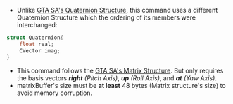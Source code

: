 * Unlike [GTA SA's Quaternion Structure](https://github.com/DK22Pac/plugin-sdk/blob/master/plugin_sa/game_sa/CQuaternion.h), this command uses a different Quaternion Structure which the ordering of its members were interchanged:
```c
struct Quaternion{
    float real;
    CVector imag;
}
```
* This command follows the [GTA SA's Matrix Structure](https://github.com/DK22Pac/plugin-sdk/blob/master/plugin_sa/game_sa/CMatrix.h). But only requires the basis vectors ***right** (Pitch Axis)*, ***up** (Roll Axis)*, and ***at** (Yaw Axis)*.
* matrixBuffer's size must be **at least** 48 bytes (Matrix structure's size) to avoid memory corruption.